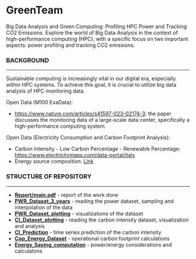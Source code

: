 # GreenTeam
Big Data Analysis and Green Computing: Profiling HPC Power and Tracking CO2 Emissions. Explore the world of Big Data Analysis in the context of high-performance computing (HPC), with a specific focus on two important aspects: power profiling and tracking CO2 emissions.​

### BACKGROUND           
----
Sustainable computing is increasingly vital in our digital era, especially within HPC systems. To achieve this goal, it is crucial to utilize big data analysis of HPC monitoring data.

Open Data (M100 ExaData): 
- https://www.nature.com/articles/s41597-023-02174-3: the paper discusses the monitoring data of a large-scale data center, specifically a high-performance computing system.

Open Data (Electricity Consumption and Carbon Footprint Analysis):
- Carbon Intensity - Low Carbon Percentage - Renewable Percentage: https://www.electricitymaps.com/data-portal/italy 
- Energy source composition: [Link](https://transparency.entsoe.eu/generation/r2/actualGenerationPerProductionType/show?name=&defaultValue=false&viewType=GRAPH&areaType=BZN&atch=false&datepicker-day-offset-select-dv-date-from_input=D&dateTime.dateTime=06.03.2024+00:00%7CCET%7CDAYTIMERANGE&dateTime.endDateTime=06.03.2024+00:00%7CCET%7CDAYTIMERANGE&area.values=CTY%7C10YIT-GRTN-----B!BZN%7C10Y1001A1001A73I&productionType.values=B01&productionType.values=B02&productionType.values=B03&productionType.values=B04&productionType.values=B05&productionType.values=B06&productionType.values=B07&productionType.values=B08&productionType.values=B09&productionType.values=B10&productionType.values=B11&productionType.values=B12&productionType.values=B13&productionType.values=B14&productionType.values=B20&productionType.values=B15&productionType.values=B16&productionType.values=B17&productionType.values=B18&productionType.values=B19&dateTime.timezone=CET_CEST&dateTime.timezone_input=CET+(UTC+1)+/+CEST+(UTC+2) "Link")

### STRUCTURE OF REPOSITORY     
----
- [**Report/main.pdf**](https://github.com/LSquarzoni/GreenTeam/blob/main/Report/main.pdf "**Report/main.pdf**") - report of the work done
- [**PWR_Dataset_3_years**](https://github.com/LSquarzoni/GreenTeam/blob/main/PWR_Dataset_3_years.ipynb "**PWR_Dataset_3_years**") - reading the power dataset, sampling and interpolation of the data
- [**PWR_Dataset_plotting**](https://github.com/LSquarzoni/GreenTeam/blob/main/PWR_Dataset_plotting.ipynb "**PWR_Dataset_plotting**") - visualizations of the dataset
- [**CI_Dataset_plotting**](https://github.com/LSquarzoni/GreenTeam/blob/main/CI_Dataset_plotting.ipynb "**CI_Dataset_plotting**") - reading the carbon intensity dataset, visualization and analysis
- [**CI_Prediction**](https://github.com/LSquarzoni/GreenTeam/blob/main/CI_Prediction.ipynb "**CI_Prediction**") - time series prediction of the carbon intensity
- [**Cop_Energy_Dataset**](https://github.com/LSquarzoni/GreenTeam/blob/main/Cop_Energy_Dataset.ipynb "**Cop_Energy_Dataset**") - operational carbon footprint calculations
- [**Energy_Saving_computation**](https://github.com/LSquarzoni/GreenTeam/blob/main/Energy_Saving_computation.ipynb "**Energy_Saving_computation**") - power/energy considerations and calculatons 